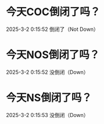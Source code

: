# 今天COC倒闭了吗？

2025-3-2 0:15:52 倒闭了（Not Down）

# 今天NOS倒闭了吗？

2025-3-2 0:15:52 没倒闭（Down）

# 今天NS倒闭了吗？

2025-3-2 0:15:53 没倒闭（Down）


